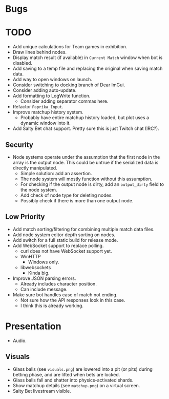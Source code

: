 Bugs
====


TODO
====
- Add unique calculations for Team games in exhibition.
- Draw lines behind nodes.
- Display match result (if available) in `Current Match` window when bot is disabled.
- Add saving to a temp file and replacing the original when saving match data.
- Add way to open windows on launch.
- Consider switching to docking branch of Dear ImGui.
- Consider adding auto-update.
- Add formatting to LogWrite function.
    - Consider adding separator commas here.
- Refactor `Paprika_Input`.
- Improve matchup history system.
    - Probably have entire matchup history loaded, but plot uses a dynamic window into it.
- Add Salty Bet chat support. Pretty sure this is just Twitch chat (IRC?).

Security
--------
- Node systems operate under the assumption that the first node in the array is the output node. This could be untrue if the serialized data is directly manipulated.
    - Simple solution: add an assertion.
    - The node system will mostly function without this assumption.
    - For checking if the output node is dirty, add an `output_dirty` field to the node
    system.
    - Add check of node type for deleting nodes.
    - Possibly check if there is more than one output node.

Low Priority
------------
- Add match sorting/filtering for combining multiple match data files.
- Add node system editor depth sorting on nodes.
- Add switch for a full static build for release mode.
- Add WebSocket support to replace polling.
    - curl does not have WebSocket support yet.
    - WinHTTP
        - Windows only.
    - libwebsockets
        - Kinda big.
- Improve JSON parsing errors.
    - Already includes character position.
    - Can include message.
- Make sure bot handles case of match not ending.
    - Not sure how the API responses look in this case.
    - I think this is already working.


Presentation
============
- Audio.

Visuals
-------
- Glass balls (see `visuals.png`) are lowered into a pit (or pits) during betting phase, and are lifted when bets are locked.
- Glass balls fall and shatter into physics-activated shards.
- Show matchup details (see `matchup.png`) on a virtual screen.
- Salty Bet livestream visible.
